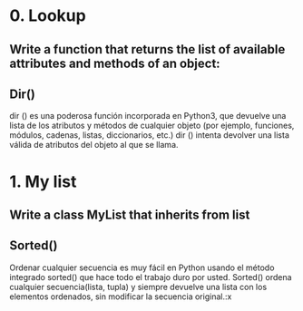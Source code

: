 # 0. Lookup #
## Write a function that returns the list of available attributes and methods of an object: ##

## Dir() ##

dir () es una poderosa función incorporada en Python3, que devuelve una lista de los atributos y métodos de cualquier objeto (por ejemplo, funciones, módulos, cadenas,
listas, diccionarios, etc.) dir () intenta devolver una lista válida de atributos del objeto al que se llama.

# 1. My list #
## Write a class MyList that inherits from list

## Sorted() ##
Ordenar cualquier secuencia es muy fácil en Python usando el método integrado sorted() que hace todo el trabajo duro por usted.
Sorted() ordena cualquier secuencia(lista, tupla) y siempre devuelve una lista con los elementos ordenados, sin modificar la secuencia original.:x

